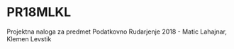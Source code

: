 # PR18MLKL
Projektna naloga za predmet Podatkovno Rudarjenje 2018 - Matic Lahajnar, Klemen Levstik


